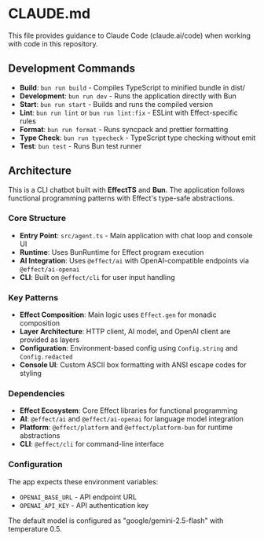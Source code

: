 # CLAUDE.md

This file provides guidance to Claude Code (claude.ai/code) when working with code in this repository.

## Development Commands

- **Build**: `bun run build` - Compiles TypeScript to minified bundle in dist/
- **Development**: `bun run dev` - Runs the application directly with Bun
- **Start**: `bun run start` - Builds and runs the compiled version
- **Lint**: `bun run lint` or `bun run lint:fix` - ESLint with Effect-specific rules
- **Format**: `bun run format` - Runs syncpack and prettier formatting
- **Type Check**: `bun run typecheck` - TypeScript type checking without emit
- **Test**: `bun test` - Runs Bun test runner

## Architecture

This is a CLI chatbot built with **EffectTS** and **Bun**. The application follows functional programming patterns with Effect's type-safe abstractions.

### Core Structure

- **Entry Point**: `src/agent.ts` - Main application with chat loop and console UI
- **Runtime**: Uses BunRuntime for Effect program execution
- **AI Integration**: Uses `@effect/ai` with OpenAI-compatible endpoints via `@effect/ai-openai`
- **CLI**: Built on `@effect/cli` for user input handling

### Key Patterns

- **Effect Composition**: Main logic uses `Effect.gen` for monadic composition
- **Layer Architecture**: HTTP client, AI model, and OpenAI client are provided as layers
- **Configuration**: Environment-based config using `Config.string` and `Config.redacted`
- **Console UI**: Custom ASCII box formatting with ANSI escape codes for styling

### Dependencies

- **Effect Ecosystem**: Core Effect libraries for functional programming
- **AI**: `@effect/ai` and `@effect/ai-openai` for language model integration
- **Platform**: `@effect/platform` and `@effect/platform-bun` for runtime abstractions
- **CLI**: `@effect/cli` for command-line interface

### Configuration

The app expects these environment variables:

- `OPENAI_BASE_URL` - API endpoint URL
- `OPENAI_API_KEY` - API authentication key

The default model is configured as "google/gemini-2.5-flash" with temperature 0.5.
